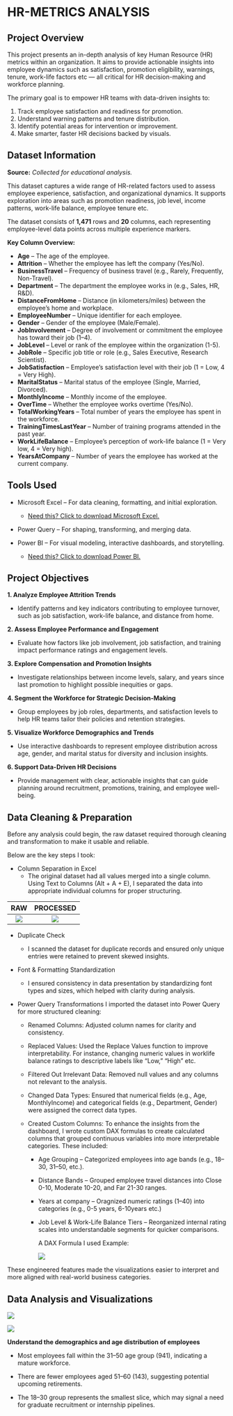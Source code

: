 # HR-METRICS ANALYSIS

## Project Overview

This project presents an in-depth analysis of key Human Resource (HR) metrics within an organization. It aims to provide actionable insights into employee dynamics such as satisfaction, promotion eligibility, warnings, tenure, work-life factors etc — all critical for HR decision-making and workforce planning.

The primary goal is to empower HR teams with data-driven insights to:

1. Track employee satisfaction and readiness for promotion.
2. Understand warning patterns and tenure distribution.
3. Identify potential areas for intervention or improvement.
4. Make smarter, faster HR decisions backed by visuals.

## Dataset Information

**Source:** _Collected for educational analysis._

This dataset captures a wide range of HR-related factors used to assess employee experience, satisfaction, and organizational dynamics. It supports exploration into areas such as promotion readiness, job level, income patterns, work-life balance, employee tenure etc.

The dataset consists of **1,471** rows and **20** columns, each representing employee-level data points across multiple experience markers.

**Key Column Overview:**

- **Age** – The age of the employee.
- **Attrition** – Whether the employee has left the company (Yes/No).
- **BusinessTravel** – Frequency of business travel (e.g., Rarely, Frequently, Non-Travel).
- **Department** – The department the employee works in (e.g., Sales, HR, R&D).
- **DistanceFromHome** – Distance (in kilometers/miles) between the employee’s home and workplace.
- **EmployeeNumber** – Unique identifier for each employee.
- **Gender** – Gender of the employee (Male/Female).
- **JobInvolvement** – Degree of involvement or commitment the employee has toward their job (1–4).
- **JobLevel** – Level or rank of the employee within the organization (1-5).
- **JobRole** – Specific job title or role (e.g., Sales Executive, Research Scientist).
- **JobSatisfaction** – Employee’s satisfaction level with their job (1 = Low, 4 = Very High).
- **MaritalStatus** – Marital status of the employee (Single, Married, Divorced).
- **MonthlyIncome** – Monthly income of the employee.
- **OverTime** – Whether the employee works overtime (Yes/No).
- **TotalWorkingYears** – Total number of years the employee has spent in the workforce.
- **TrainingTimesLastYear** – Number of training programs attended in the past year.
- **WorkLifeBalance** – Employee’s perception of work-life balance (1 = Very low, 4 = Very high).
- **YearsAtCompany** – Number of years the employee has worked at the current company.


## Tools Used

- Microsoft Excel – For data cleaning, formatting, and initial exploration.
  - [Need this? Click to download Microsoft Excel.](https://microsoft.com)

- Power Query – For shaping, transforming, and merging data.

- Power BI – For visual modeling, interactive dashboards, and storytelling.
  - [Need this? Click to download Power BI.](https://www.microsoft.com/en-us/power-platform/products/power-bi/downloads)

## Project Objectives
**1. Analyze Employee Attrition Trends**
  - Identify patterns and key indicators contributing to employee turnover, such as job satisfaction, work-life balance, and distance from home.

**2. Assess Employee Performance and Engagement**
  - Evaluate how factors like job involvement, job satisfaction, and training impact performance ratings and engagement levels.

**3. Explore Compensation and Promotion Insights**
  - Investigate relationships between income levels, salary, and years since last promotion to highlight possible inequities or gaps.

**4. Segment the Workforce for Strategic Decision-Making**
  - Group employees by job roles, departments, and satisfaction levels to help HR teams tailor their policies and retention strategies.

**5. Visualize Workforce Demographics and Trends**
  - Use interactive dashboards to represent employee distribution across age, gender, and marital status for diversity and inclusion insights.

**6. Support Data-Driven HR Decisions**
  - Provide management with clear, actionable insights that can guide planning around recruitment, promotions, training, and employee well-being.

## Data Cleaning & Preparation

Before any analysis could begin, the raw dataset required thorough cleaning and transformation to make it usable and reliable. 

Below are the key steps I took:

- Column Separation in Excel
  - The original dataset had all values merged into a single column. Using Text to Columns (Alt + A + E), I separated the data into appropriate individual columns for proper structuring.

RAW                                                                    |  PROCESSED          
:--------------------------------------------------------------------: | :----------------------------------------------------------------------------------:
 ![](RawData.jpg)                                                      |   ![](Separated.jpg)

- Duplicate Check
  - I scanned the dataset for duplicate records and ensured only unique entries were retained to prevent skewed insights.

- Font & Formatting Standardization
  - I ensured consistency in data presentation by standardizing font types and sizes, which helped with clarity during analysis.

- Power Query Transformations
I imported the dataset into Power Query for more structured cleaning:

  - Renamed Columns: Adjusted column names for clarity and consistency.
    
  - Replaced Values: Used the Replace Values function to improve interpretability. For instance, changing numeric values in worklife balance ratings to descriptive labels like “Low,” “High” etc.
    
  - Filtered Out Irrelevant Data: Removed null values and any columns not relevant to the analysis.
    
  - Changed Data Types: Ensured that numerical fields (e.g., Age, MonthlyIncome) and categorical fields (e.g., Department, Gender) were assigned the correct data types.
    
  - Created Custom Columns:
    To enhance the insights from the dashboard, I wrote custom DAX formulas to create calculated columns that grouped continuous variables into more interpretable categories. These included:
    
      - Age Grouping – Categorized employees into age bands (e.g., 18–30, 31–50, etc.).
        
      - Distance Bands – Grouped employee travel distances into Close 0-10, Moderate 10-20, and Far 21-30 ranges.
        
      - Years at company – Oragnized numeric ratings (1–40) into categories (e.g., 0-5 years, 6-10years etc.)
        
      - Job Level & Work-Life Balance Tiers – Reorganized internal rating scales into understandable segments for quicker comparisons.
      
        A DAX Formula I used Example:

        ![](Dax.jpg)

These engineered features made the visualizations easier to interpret and more aligned with real-world business categories.

## Data Analysis and Visualizations

![](Metrics.jpg)

![](Metrics2.jpg)

**Understand the demographics and age distribution of employees**

- Most employees fall within the 31–50 age group (941), indicating a mature workforce.

- There are fewer employees aged 51–60 (143), suggesting potential upcoming retirements.

- The 18–30 group represents the smallest slice, which may signal a need for graduate recruitment or internship pipelines.



